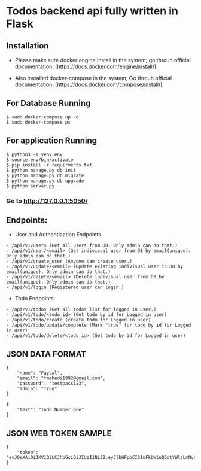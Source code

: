 # Todos backend api fully written in Flask

## Installation

- Please make sure docker engine install in the system; go throuh official documentation: [https://docs.docker.com/engine/install/]

- Also installed docker-compose in the system; Go throuh official documentation: [https://docs.docker.com/compose/install/]

## For Database Running

```
$ sudo docker-compose up -d
$ sudo docker-compose ps
```

## For application Running

```
$ python3 -m venv env
$ source env/bin/activate
$ pip install -r requirments.txt
$ python manage.py db init
$ python manage.py db migrate
$ python manage.py db upgrade
$ python server.py
```
### Go to http://127.0.0.1:5050/

## Endpoints:

- User and Authentication Endpoints
```
- /api/v1/users (Get all users from DB. Only admin can do that.)
- /api/v1/user/<email> (Get indivisual user from DB by email(unique). Only admin can do that.)
- /api/v1/create_user (Anyone can create user.)
- /api/v1/update/<email> (Update existing indivisual user in DB by email(unique). Only admin can do that.)
- /api/v1/delete/<email> (Delete indivisual user from DB by email(unique). Only admin can do that.)
- /api/v1/login (Registered user can login.)
```

- Todo Endpoints
```
- /api/v1/todos (Get all todos list for logged in user.)
- /api/v1/todo/<todo_id> (Get todo by id for Logged in user)
- /api/v1/todo/create (create todo for Logged in user)
- /api/v1/todo/update/complete (Mark "true" for todo by id for Logged in user)
- /api/v1/todo/delete/<todo_id> (Get todo by id for Logged in user)
```

## JSON DATA FORMAT
```
{
    "name": "Faysal",
    "email": "fmehedi1992@gmail.com",
    "password": "testpass123",
    "admin": "True"
}

{
    "text": "Todo Number One"
}

```
## JSON WEB TOKEN SAMPLE
```
{
    "token": "eyJ0eXAiOiJKV1QiLCJhbGciOiJIUzI1NiJ9.eyJlbWFpbCI6ImFkbWluQGdtYWlsLmNvbSIsImV4cCI6MTYwNDA2MTU3OX0.fn5ZaswE4VmbbtuIP76caIXKDcpGlD467YA1BiV4ilA"
}
```

 
